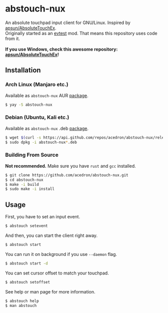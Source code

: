 # abstouch-nux
An absolute touchpad input client for GNU/Linux.
Inspired by [apsun/AbsoluteTouchEx](https://github.com/apsun/AbsoluteTouchEx). <br/>
Originally started as an [evtest](https://github.com/freedesktop-unofficial-mirror/evtest) mod. That means this repository uses code from it. <br/>
<br/>
**If you use Windows, check this awesome repository: [apsun/AbsoluteTouchEx](https://github.com/apsun/AbsoluteTouchEx)!**

## Installation

### Arch Linux (Manjaro etc.)
Available as `abstouch-nux` AUR [package](https://aur.archlinux.org/packages/abstouch-nux).

```bash
$ yay -S abstouch-nux
```

### Debian (Ubuntu, Kali etc.)
Available as `abstouch-nux` .deb [package](https://github.com/acedron/abstouch-nux/releases/latest).

```bash
$ wget $(curl -s https://api.github.com/repos/acedron/abstouch-nux/releases/latest | grep -o "http.*deb") -q --show-progress
$ sudo dpkg -i abstouch-nux*.deb
```

### Building From Source

**Not recommended.** Make sure you have `rust` and `gcc` installed.

```bash
$ git clone https://github.com/acedron/abstouch-nux.git
$ cd abstouch-nux
$ make -i build
$ sudo make -i install
```

## Usage

First, you have to set an input event.

```bash
$ abstouch setevent
```

And then, you can start the client right away.

```bash
$ abstouch start
```

You can run it on background if you use `--daemon` flag.

```bash
$ abstouch start -d
```

You can set cursor offset to match your touchpad.

```bash
$ abstouch setoffset
```

See help or man page for more information.

```bash
$ abstouch help
$ man abstouch
```
